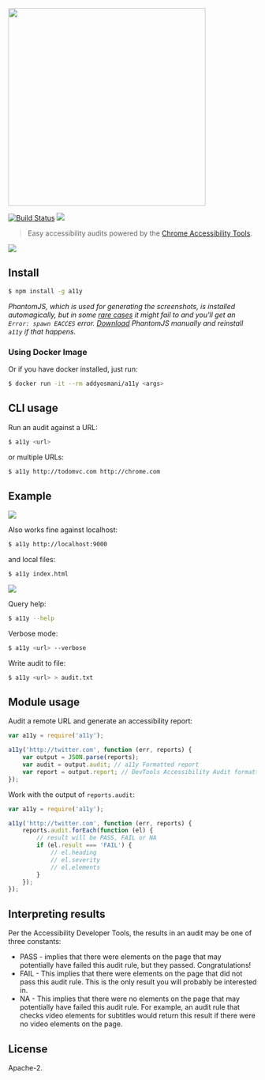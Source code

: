 <img width="400px" src="https://cloud.githubusercontent.com/assets/110953/4694241/3ddba98e-57c1-11e4-852a-dc0940345a89.png"/>

[![Build Status](http://img.shields.io/travis/addyosmani/a11y/master.svg?style=flat)](https://travis-ci.org/addyosmani/a11y?style=flat) ![](http://img.shields.io/badge/unicorn-approved-ff69b4.svg?style=flat)

> Easy accessibility audits powered by the [Chrome Accessibility Tools](https://www.npmjs.com/package/accessibility-developer-tools).

![](http://i.imgur.com/4BljBqv.png)


## Install

```sh
$ npm install -g a11y
```

*PhantomJS, which is used for generating the screenshots, is installed automagically, but in some [rare cases](https://github.com/Obvious/phantomjs/issues/102) it might fail to and you'll get an `Error: spawn EACCES` error. [Download](http://phantomjs.org/download.html) PhantomJS manually and reinstall `a11y` if that happens.*

### Using Docker Image

Or if you have docker installed, just run:

```sh
$ docker run -it --rm addyosmani/a11y <args>
```

## CLI usage

Run an audit against a URL:

```sh
$ a11y <url>
```

or multiple URLs:

```sh
$ a11y http://todomvc.com http://chrome.com
```

## Example

![](http://i.imgur.com/NBaz6qe.png)

Also works fine against localhost:

```sh
$ a11y http://localhost:9000
```

and local files:

```sh
$ a11y index.html
```

![](http://i.imgur.com/1m3pi78.png)

Query help:

```sh
$ a11y --help
```

Verbose mode:

```sh
$ a11y <url> --verbose
```

Write audit to file:

```sh
$ a11y <url> > audit.txt
```

## Module usage

Audit a remote URL and generate an accessibility report:

```js
var a11y = require('a11y');

a11y('http://twitter.com', function (err, reports) {
    var output = JSON.parse(reports);
    var audit = output.audit; // a11y Formatted report
    var report = output.report; // DevTools Accessibility Audit formatted report
});
```

Work with the output of `reports.audit`:

```js
var a11y = require('a11y');

a11y('http://twitter.com', function (err, reports) {
    reports.audit.forEach(function (el) {
        // result will be PASS, FAIL or NA
        if (el.result === 'FAIL') {
            // el.heading
            // el.severity
            // el.elements
        }
    });
});
```

## Interpreting results

Per the Accessibility Developer Tools, the results in an audit may be one of three
constants:

* PASS - implies that there were elements on the page that may potentially have failed this audit rule, but they passed. Congratulations!
* FAIL - This implies that there were elements on the page that did not pass this audit rule. This is the only result you will probably be interested in.
* NA - This implies that there were no elements on the page that may potentially have failed this audit rule. For example, an audit rule that checks video elements for subtitles would return this result if there were no video elements on the page.

## License

Apache-2.
